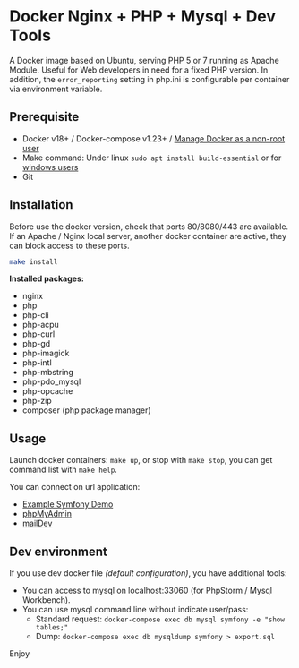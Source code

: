 # Docker Nginx + PHP + Mysql + Dev Tools
A Docker image based on Ubuntu, serving PHP 5 or 7 running as Apache Module. Useful for Web developers in need for a fixed PHP version. In addition, the `error_reporting` setting in php.ini is configurable per container via environment variable.

## Prerequisite

* Docker v18+ / Docker-compose v1.23+ / [Manage Docker as a non-root user](https://docs.docker.com/install/linux/linux-postinstall/)
* Make command: Under linux `sudo apt install build-essential` or for [windows users](https://stackoverflow.com/questions/32127524/how-to-install-and-use-make-in-windows/54086635)
* Git


## Installation
Before use the docker version, check that ports 80/8080/443 are available. If an Apache / Nginx local server, another docker container are active, they can block access to these ports.

```bash
make install
```

**Installed packages:**
* nginx
* php
* php-cli
* php-acpu
* php-curl
* php-gd
* php-imagick
* php-intl
* php-mbstring
* php-pdo_mysql
* php-opcache
* php-zip
* composer (php package manager)


## Usage
Launch docker containers: `make up`, or stop with `make stop`, you can get command list with `make help`.

You can connect on url application:
* [Example Symfony Demo](http://demo.localhost.tv)
* [phpMyAdmin](http://pma.localhost.tv)
* [mailDev](http://maildev.localhost.tv)


## Dev environment
If you use dev docker file _(default configuration)_, you have additional tools:

* You can access to mysql on localhost:33060 (for PhpStorm / Mysql Workbench).
* You can use mysql command line without indicate user/pass:
    * Standard request: `docker-compose exec db mysql symfony -e "show tables;"`
    * Dump: `docker-compose exec db mysqldump symfony > export.sql`

Enjoy